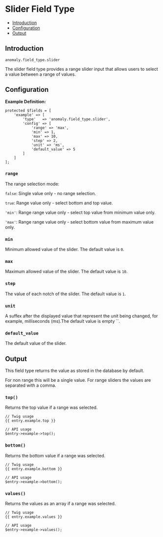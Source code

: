 # Slider Field Type

- [Introduction](#introduction)
- [Configuration](#configuration)
- [Output](#output)


<a name="introduction"></a>
## Introduction

`anomaly.field_type.slider`

The slider field type provides a range slider input that allows users to select a value between a range of values.


<a name="configuration"></a>
## Configuration

**Example Definition:**

    protected $fields = [
        'example' => [
            'type'   => 'anomaly.field_type.slider',
            'config' => [
                'range' => 'max',
                'min' => 1,
                'max' => 10,
                'step' => 2,
                'unit' => 'ms',
                'default_value' => 5
            ]
        ]
    ];

### `range`

The range selection mode:
  
`false`: Single value only - no range selection.

`true`: Range value only - select bottom and top value.

`'min'`: Range range value only - select top value from minimum value only.

`'max'`: Range range value only - select bottom value from maximum value only.  

### `min`

Minimum allowed value of the slider. The default value is `0`.

### `max`

Maximum allowed value of the slider. The default value is `10`.

### `step`

The value of each notch of the slider. The default value is `1`.

### `unit`

A suffex after the displayed value that represent the unit being changed, for example, milliseconds (ms).The default value is empty ``.

### `default_value`

The default value of the slider.


<a name="output"></a>
## Output

This field type returns the value as stored in the database by default.

For non range this will be a single value. For range sliders the values are separated with a comma.

### `top()`

Returns the top value if a range was selected.

    // Twig usage
    {{ entry.example.top }}
    
    // API usage
    $entry->example->top();

### `bottom()`

Returns the bottom value if a range was selected.

    // Twig usage
    {{ entry.example.bottom }}
    
    // API usage
    $entry->example->bottom();

### `values()`

Returns the values as an array if a range was selected.

    // Twig usage
    {{ entry.example.values }}
    
    // API usage
    $entry->example->values();
